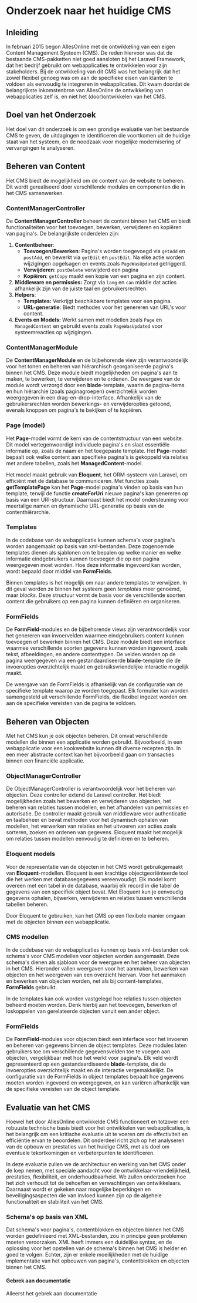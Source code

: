 # Onderzoek naar het huidige CMS
## Inleiding
In februari 2015 begon AllesOnline met de ontwikkeling van een eigen Content Management Systeem (CMS). De reden hiervoor was dat de bestaande CMS-pakketten niet goed aansloten bij het Laravel Framework, dat het bedrijf gebruikt om webapplicaties te ontwikkelen voor zijn stakeholders. Bij de ontwikkeling van dit CMS was het belangrijk dat het zowel flexibel genoeg was om aan de specifieke eisen van klanten te voldoen als eenvoudig te integreren in webapplicaties. Dit kwam doordat de belangrijkste inkomstenbron van AllesOnline de ontwikkeling van webapplicaties zelf is, en niet het (door)ontwikkelen van het CMS.

## Doel van het Onderzoek
Het doel van dit onderzoek is om een grondige evaluatie van het bestaande CMS te geven, de uitdagingen te identificeren die voortkomen uit de huidige staat van het systeem, en de noodzaak voor mogelijke modernisering of vervangingen te analyseren. 


## Beheren van Content
Het CMS biedt de mogelijkheid om de content van de website te beheren. Dit wordt gerealiseerd door verschillende modules en componenten die in het CMS samenwerken.
### ContentManagerController
De **ContentManagerController** beheert de content binnen het CMS en biedt functionaliteiten voor het toevoegen, bewerken, verwijderen en kopiëren van pagina's. De belangrijkste onderdelen zijn: 
1. **Contentbeheer**: 
	* **Toevoegen/Bewerken**: Pagina's worden toegevoegd via `getAdd` en `postAdd`, en bewerkt via `getEdit` en `postEdit`. Na elke actie worden wijzigingen opgelsagen en events zoals `PageWasUpdated` getriggerd.
	* **Verwijderen**: `postDelete` verwijderd een pagina
	* **Kopiëren**: `getCopy` maakt een kopie van een pagina en zijn content.
2. **Middleware en permissies:** Zorgt via `lang` en `can` middle dat acties afhankelijk zijn van de juiste taal en gebruikersrechten.
3. **Helpers**: 
	* **Templates:** Verkrijgt beschikbare templates voor een pagina.
	* **URL-generatie**: Biedt methodes voor het genereren van URL's voor content.
4. **Events en Models:** Werkt samen met modellen zoals `Page` en `ManagedContent` en gebruikt events zoals `PageWasUpdated` voor systeemreacties op wijzigingen.
### ContentManagerModule
De **ContentManagerModule** en de bijbehorende view zijn verantwoordelijk voor het tonen en beheren van hiërarchisch georganiseerde pagina's binnen het CMS. Deze module biedt mogelijkheden om pagina's aan te maken, te bewerken, te verwijderen en te ordenen. De weergave van de module wordt verzorgd door een **blade**-template, waarin de pagina-items en hun hiërarchie (zoals paginagroepen) overzichtelijk worden weergegeven in een drag-en-drop-interface. Afhankelijk van de gebruikersrechten worden bewerkings- en verwijderopties getoond, evenals knoppen om pagina's te bekijken of te kopiëren.
### Page (model)
Het **Page**-model vormt de kern van de contentstructuur van een website. Dit model vertegenwoordigt individuele pagina's en slaat essentiële informatie op, zoals de naam en het toegepaste template. Het **Page**-model bepaalt ook welke content aan specifieke pagina's is gekoppeld via relaties met andere tabellen, zoals het **ManagedContent**-model.

Het model maakt gebruik van **Eloquent**, het ORM-systeem van Laravel, om efficiënt met de database te communiceren. Met functies zoals **getTemplatePage** kan het **Page**-model pagina's vinden op basis van hun template, terwijl de functie **createForUri** nieuwe pagina's kan genereren op basis van een URI-structuur. Daarnaast biedt het model ondersteuning voor meertalige namen en dynamische URL-generatie op basis van de contenthiërarchie.
### Templates
In de codebase van de webapplicatie kunnen schema's voor pagina's worden aangemaakt op basis van xml-bestanden. Deze zogenoemde templates dienen als sjablonen om te bepalen op welke manier en welke informatie eindgebruikers kunnen toevoegen die op een pagina weergegeven moet worden. Hoe deze informatie ingevoerd kan worden, wordt bepaald door middel van **FormFields**.

Binnen templates is het mogelijk om naar andere templates te verwijzen. In dit geval worden ze binnen het systeem geen _templates_ meer genoemd, maar _blocks_. Deze structuur vormt de basis voor de verschillende soorten content die gebruikers op een pagina kunnen definiëren en organiseren.
### FormFields
De **FormField**-modules en de bijbehorende views zijn verantwoordelijk voor het genereren van invoervelden waarmee eindgebruikers content kunnen toevoegen of bewerken binnen het CMS. Deze module biedt een interface waarmee verschillende soorten gegevens kunnen worden ingevoerd, zoals tekst, afbeeldingen, en andere contenttypen. De velden worden op de pagina weergegeven via een gestandaardiseerde **blade**-template die de invoeropties overzichtelijk maakt en gebruiksvriendelijke interactie mogelijk maakt.

De weergave van de FormFields is afhankelijk van de configuratie van de specifieke template waarop ze worden toegepast. Elk formulier kan worden samengesteld uit verschillende FormFields, die flexibel ingezet worden om aan de specifieke vereisten van de pagina te voldoen.
## Beheren van Objecten
Met het CMS kun je ook objecten beheren. Dit omvat verschillende modellen die binnen een applicatie worden gebruikt. Bijvoorbeeld, in een webapplicatie voor een kookwebsite kunnen dit diverse recepten zijn. In een meer abstracte context kan het bijvoorbeeld gaan om transacties binnen een financiële applicatie.
### ObjectManagerController
De ObjectManagerController is verantwoordelijk voor het beheren van objecten. Deze controller extend de Laravel controller. Het biedt mogelijkheden zoals het bewerken en verwijderen van objecten, het beheren van relaties tussen modellen, en het afhandelen van permissies en autorisatie. De controller maakt gebruik van middleware voor authenticatie en taalbeheer en bevat methoden voor het dynamisch ophalen van modellen, het verwerken van relaties en het uitvoeren van acties zoals sorteren, zoeken en ordenen van gegevens. Eloquent maakt het mogelijk om relaties tussen modellen eenvoudig te definiëren en te beheren.
### Eloquent models
Voor de representatie van de objecten in het CMS wordt gebruikgemaakt van **Eloquent**-modellen. Eloquent is een krachtige objectgeoriënteerde tool die het werken met databasegegevens vereenvoudigt. Elk model komt overeen met een tabel in de database, waarbij elk record in die tabel de gegevens van een specifiek object bevat. Met Eloquent kun je eenvoudig gegevens ophalen, bijwerken, verwijderen en relaties tussen verschillende tabellen beheren.

Door Eloquent te gebruiken, kan het CMS op een flexibele manier omgaan met de objecten binnen een webapplicatie.
### CMS modellen
In de codebase van de webapplicaties kunnen op basis xml-bestanden ook schema's voor CMS modellen voor objecten worden aangemaakt. Deze schema's dienen als sjabloon voor de weergave en het beheer van objecten in het CMS. Hieronder vallen weergaven voor het aanmaken, bewerken van objecten en het weergeven van een overzicht hiervan. Voor het aanmaken en bewerken van objecten worden, net als bij content-templates, **FormFields** gebruikt. 

In de templates kan ook worden vastgelegd hoe relaties tussen objecten beheerd moeten worden. Denk hierbij aan het toevoegen, bewerken of loskoppelen van gerelateerde objecten vanuit een ander object.

### FormFields
De **FormField**-modules voor objecten biedt een interface voor het invoeren en beheren van gegevens binnen de object templates. Deze modules laten gebruikers toe om verschillende gegevensvelden toe te voegen aan objecten, vergelijkbaar met hoe het werkt voor pagina's. Elk veld wordt gepresenteerd op een gestandaardiseerde **blade**-template, die de invoeropties overzichtelijk maakt en de interactie vergemakkelijkt. De configuratie van de FormFields in object templates bepaalt hoe gegevens moeten worden ingevoerd en weergegeven, en kan variëren afhankelijk van de specifieke vereisten van de object template.

## Evaluatie van het CMS
Hoewel het door AllesOnline ontwikkelde CMS functioneert en totzover een robuuste technische basis biedt voor het ontwikkelen van webapplicaties, is het belangrijk om een kritische evaluatie uit te voeren om de effectiviteit en efficiëntie ervan te beoordelen. Dit onderdeel richt zich op het analyseren van de opbouw en prestaties van het huidige CMS, met als doel om eventuele tekortkomingen en verbeterpunten te identificeren.

In deze evaluatie zullen we de architectuur en werking van het CMS onder de loep nemen, met speciale aandacht voor de ontwikkelaar-vriendelijkheid, prestaties, flexibiliteit, en onderhoudbaarheid. We zullen onderzoeken hoe het zich verhoudt tot de behoeften en verwachtingen van ontwikkelaars. Daarnaast wordt er gekeken naar mogelijke beperkingen en beveiligingsaspecten die van invloed kunnen zijn op de algehele functionaliteit en stabiliteit van het CMS.

### Schema's op basis van XML
Dat schema's voor pagina's, contentblokken en objecten binnen het CMS worden gedefinieerd met XML-bestanden, zou in principe geen problemen moeten veroorzaken. XML heeft immers een duidelijke syntax, en de oplossing voor het opstellen van de schema's binnen het CMS is helder en goed te volgen. Echter, zijn er enkele moeilijkheden met de huidige implementatie van het opbouwen van pagina's, contentblokken en objecten binnen het CMS.

#### Gebrek aan documentatie
Alleerst het gebrek aan documentatie

